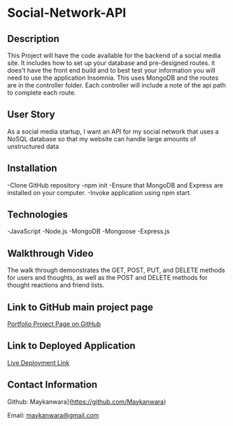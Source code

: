 # Social-Network-API

## Description

This Project will have the code available for the backend of a social media site. It includes how to set up your database and pre-designed routes. it does't have the front end build and to best test your information you will need to use the application Insomnia. This uses MongoDB and the routes are in the controller folder. Each controller will include a note of the api path to complete each route.

## User Story
As a social media startup, I want an API for my social network that uses a NoSQL database so that my website can handle large amounts of unstructured data


## Installation
-Clone GitHub repository
-npm init
-Ensure that MongoDB and Express are installed on your computer.
-Invoke application using npm start.

## Technologies
-JavaScript
-Node.js
-MongoDB
-Mongoose
-Express.js

## Walkthrough Video


The walk through demonstrates the GET, POST, PUT, and DELETE methods for users and thoughts, as well as the POST and DELETE methods for thought reactions and friend lists.

## Link to GitHub main project page

[Portfolio Project Page on GitHub](https://github.com/Maykanwara/Social-Network-API)
                              
## Link to Deployed Application

[Live Deployment Link](https://maykanwara.github.io/Social-Network-API/)
                    
## Contact Information

Github: Maykanwara](https://github.com/Maykanwara)
                   
Email: maykanwara@gmail.com




